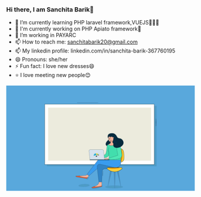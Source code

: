 ### Hi there, I am Sanchita Barik👋

- 🌱 I’m currently learning PHP laravel framework,VUEJS👩🏻‍💻
- 🌱 I'm currently working on PHP Apiato framework🙂
- 👯 I’m working in PAYARC
- 📫 How to reach me: sanchitabarik20@gmail.com
- 📫 My linkedin profile: linkedin.com/in/sanchita-barik-367760195
- 😄 Pronouns: she/her
- ⚡ Fun fact: I love new dresses😄
- ⭐ I love meeting new people😊
<img src='https://github.com/Sanchita-12345/Sanchita-12345/blob/main/interactive-presentation-header-1.gif'>
